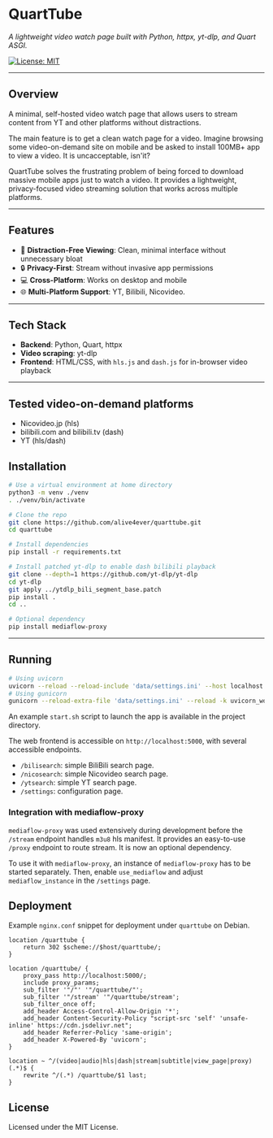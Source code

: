 # QuartTube

*A lightweight video watch page built with Python, httpx, yt-dlp, and Quart ASGI.*

[![License: MIT](https://img.shields.io/badge/License-MIT-yellow.svg)](https://opensource.org/licenses/MIT)

---

## Overview

A minimal, self-hosted video watch page that allows users to stream content from YT and other platforms without distractions.

The main feature is to get a clean watch page for a video. Imagine browsing some video-on-demand site on mobile and be asked to install 100MB+ app to view a video. It is uncacceptable, isn'it?

QuartTube solves the frustrating problem of being forced to download massive mobile apps just to watch a video. It provides a lightweight, privacy-focused video streaming solution that works across multiple platforms.


---

## Features

- 🚀 **Distraction-Free Viewing**: Clean, minimal interface without unnecessary bloat
- 🔒 **Privacy-First**: Stream without invasive app permissions
- 💻 **Cross-Platform**: Works on desktop and mobile
- 🌐 **Multi-Platform Support**: YT, Bilibili, Nicovideo.

---

## Tech Stack

- **Backend**: Python, Quart, httpx
- **Video scraping**: yt-dlp  
- **Frontend**: HTML/CSS, with `hls.js` and `dash.js` for in-browser video playback

---

## Tested video-on-demand platforms

- Nicovideo.jp (hls)
- bilibili.com and bilibili.tv (dash)
- YT (hls/dash)

## Installation

```bash
# Use a virtual environment at home directory
python3 -m venv ./venv
. ./venv/bin/activate

# Clone the repo
git clone https://github.com/alive4ever/quarttube.git
cd quarttube

# Install dependencies
pip install -r requirements.txt

# Install patched yt-dlp to enable dash bilibili playback
git clone --depth=1 https://github.com/yt-dlp/yt-dlp
cd yt-dlp
git apply ../ytdlp_bili_segment_base.patch
pip install .
cd ..

# Optional dependency
pip install mediaflow-proxy

```

---

## Running

```bash
# Using uvicorn
uvicorn --reload --reload-include 'data/settings.ini' --host localhost --port 5000 quarttube:app
# Using gunicorn
gunicorn --reload-extra-file 'data/settings.ini' --reload -k uvicorn_worker.UvicornWorker -b localhost:5000 quarttube:app

```

An example `start.sh` script to launch the app is available in the project directory.

The web frontend is accessible on `http://localhost:5000`, with several accessible endpoints.

- `/bilisearch`: simple BiliBili search page.
- `/nicosearch`: simple Nicovideo search page.
- `/ytsearch`: simple YT search page.
- `/settings`: configuration page.


### Integration with mediaflow-proxy

`mediaflow-proxy` was used extensively during development before the `/stream` endpoint handles `m3u8` hls manifest. It provides an easy-to-use `/proxy` endpoint to route stream. It is now an optional dependency.

To use it with `mediaflow-proxy`, an instance of `mediaflow-proxy` has to be started separately. Then, enable `use_mediaflow` and adjust `mediaflow_instance` in the `/settings` page.

## Deployment

Example `nginx.conf` snippet for deployment under `quarttube` on Debian.

```
location /quarttube {
	return 302 $scheme://$host/quarttube/;
}

location /quarttube/ {
	proxy_pass http://localhost:5000/;
	include proxy_params;
	sub_filter '"/"' '"/quarttube/"';
	sub_filter '"/stream' '"/quarttube/stream';
	sub_filter_once off;
	add_header Access-Control-Allow-Origin '*';
	add_header Content-Security-Policy "script-src 'self' 'unsafe-inline' https://cdn.jsdelivr.net";
	add_header Referrer-Policy 'same-origin';
	add_header X-Powered-By 'uvicorn';
}

location ~ ^/(video|audio|hls|dash|stream|subtitle|view_page|proxy)(.*)$ {
	rewrite ^/(.*) /quarttube/$1 last;
}

```


## License

Licensed under the MIT License.

